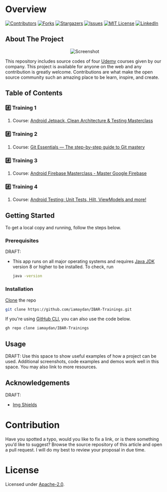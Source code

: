 # Overview

[![Contributors][contributors-shield]][contributors-url]
[![Forks][forks-shield]][forks-url]
[![Stargazers][stars-shield]][stars-url]
[![Issues][issues-shield]][issues-url]
[![MIT License][license-shield]][license-url]
[![LinkedIn][linkedin-shield]][linkedin-url]


## About The Project

<p align="center">
   <img src="https://www.udemy.com/staticx/udemy/images/v6/default-meta-image.png" alt="Screenshot">
</p>

This repository includes source codes of four [Udemy](https://www.udemy.com/) courses given by our company. This project is available for anyone on the web and any contribution is greatly welcome. Contributions are what make the open source community such an amazing place to be learn, inspire, and create.

## Table of Contents

### #️⃣ Training 1

1. Course: [Android Jetpack, Clean Architecture & Testing Masterclass](https://www.udemy.com/course/android-architecture-componentsmvvm-with-dagger-retrofit/)

### #️⃣ Training 2

1. Course: [Git Essentials — The step-by-step guide to Git mastery](https://www.udemy.com/course/git-and-github-tutorial/)

### #️⃣ Training 3

1. Course: [Android Firebase Masterclass - Master Google Firebase](https://www.udemy.com/course/android-firebase-masterclass/)

### #️⃣ Training 4

1. Course: [Android Testing: Unit Tests, Hilt, ViewModels and more!](https://www.udemy.com/course/android-testing/)


## Getting Started

To get a local copy and running, follow the steps below.

### Prerequisites

DRAFT:
* This app runs on all major operating systems and requires [Java JDK](https://adoptopenjdk.net) version 8 or higher to be installed. To check, run 

  ```sh
  java -version
  ```

### Installation

   [Clone](https://git-scm.com) the repo 

   ```sh
   git clone https://github.com/iamaydan/IBAR-Trainings.git
   ``` 
   
   If you're using [GitHub CLI](https://cli.github.com), you can also use the code below. 

   ```sh
   gh repo clone iamaydan/IBAR-Trainings
   ```


## Usage

DRAFT: Use this space to show useful examples of how a project can be used. Additional screenshots, code examples and demos work well in this space. You may also link to more resources. 


## Acknowledgements

DRAFT: 
* [Img Shields](https://shields.io)


# Contribution

Have you spotted a typo, would you like to fix a link, or is there something you’d like to suggest? Browse the source repository of this article and open a pull request. I will do my best to review your proposal in due time.


# License

Licensed under [Apache-2.0](http://www.apache.org/licenses/LICENSE-2.0).



<!-- MARKDOWN LINKS & IMAGES -->
[contributors-shield]: https://img.shields.io/github/contributors/iamaydan/project-readme-template.svg?style=for-the-badge
[contributors-url]: https://github.com/iamaydan/project-readme-template/graphs/contributors
[forks-shield]: https://img.shields.io/github/forks/iamaydan/project-readme-template.svg?style=for-the-badge
[forks-url]: https://github.com/iamaydan/project-readme-template/network/members
[stars-shield]: https://img.shields.io/github/stars/iamaydan/project-readme-template.svg?style=for-the-badge
[stars-url]: https://github.com/iamaydan/project-readme-template/stargazers
[issues-shield]: https://img.shields.io/github/issues/iamaydan/project-readme-template.svg?style=for-the-badge
[issues-url]: https://github.com/iamaydan/project-readme-template/issues
[license-shield]: https://img.shields.io/github/license/iamaydan/project-readme-template.svg?style=for-the-badge
[license-url]: https://github.com/iamaydan/project-readme-template/blob/master/LICENSE.txt
[linkedin-shield]: https://img.shields.io/badge/-LinkedIn-black.svg?style=for-the-badge&logo=linkedin&colorB=555
[linkedin-url]: https://linkedin.com/in/iamaydan
[product-screenshot]: https://hothardware.com/ContentImages/NewsItem/48104/content/iphone_ios_12.jpg
